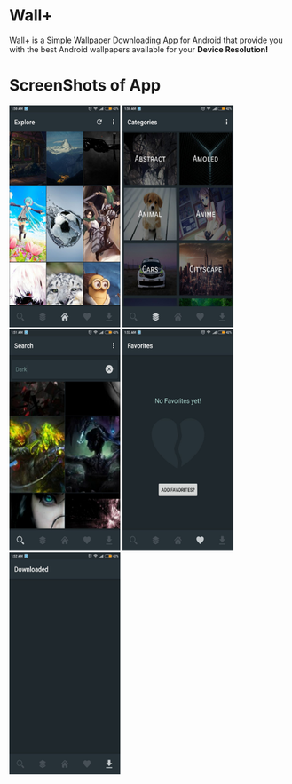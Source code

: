 # Wall+
Wall+ is a Simple Wallpaper Downloading App for Android that provide you with
the best Android wallpapers available for your **Device Resolution!**

# ScreenShots of App
<img src="Screenshots/1.jpeg" height="400" width="200">   <img src="Screenshots/2.jpeg" height="400" width="200">   <img src="Screenshots/3.jpeg" height="400" width="200">
<img src="Screenshots/4.jpeg" height="400" width="200">   <img src="Screenshots/5.jpeg" height="400" width="200">
